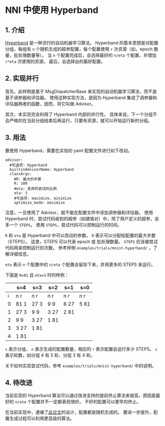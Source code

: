 # NNI 中使用 Hyperband

## 1. 介绍

[Hyperband](https://arxiv.org/pdf/1603.06560.pdf) 是一种流行的自动机器学习算法。 Hyperband 的基本思想是对配置分组，每组有 `n` 个随机生成的超参配置，每个配置使用 `r` 次资源（如，epoch 数量，批处理数量等）。 当 `n` 个配置完成后，会选择最好的 `n/eta` 个配置，并增加 `r*eta` 次使用的资源。 最后，会选择出的最好配置。

## 2. 实现并行

首先，此样例是基于 MsgDispatcherBase 来实现的自动机器学习算法，而不是基于调参器和评估器。 使用这种实现方法，是因为 Hyperband 集成了调参器和评估器两者的函数，因而，将它叫做 Advisor。

其次，本实现完全利用了 Hyperband 内部的并行性。 具体来说，下一个分组不会严格的在当前分组结束后再运行，只要有资源，就可以开始运行新的分组。

## 3. 用法

要使用 Hyperband，需要在实验的 yaml 配置文件进行如下改动。

    advisor:
      #可选项: Hyperband
      builtinAdvisorName: Hyperband
      classArgs:
        #R: 最大的步骤
        R: 100
        #eta: 丢弃的尝试的比例
        eta: 3
        #可选项: maximize, minimize
        optimize_mode: maximize
    

注意，一旦使用了 Advisor，就不能在配置文件中添加调参器和评估器。 使用 Hyperband 时，尝试代码收到的超参（如键值对）中，除了用户定义的超参，会多一个 `STEPS`。 使用 `STEPS`，尝试代码可以控制运行的时间。

`R` 和 `eta` 是 Hyperband 中可以改动的参数。 `R` 表示可以分配给配置的最大步数（STEPS）。 这里，STEPS 可以代表 epoch 或 批处理数量。 `STEPS` 应该被尝试代码用来控制运行的次数。 参考样例 `examples/trials/mnist-hyperband/` ，了解详细信息。

`eta` 表示 `n` 个配置中的 `n/eta` 个配置会留存下来，并用更多的 STEPS 来运行。

下面是 `R=81` 且 `eta=3` 时的样例：

|   | s=4  | s=3  | s=2  | s=1  | s=0  |
| - | ---- | ---- | ---- | ---- | ---- |
| i | n r  | n r  | n r  | n r  | n r  |
| 0 | 81 1 | 27 3 | 9 9  | 6 27 | 5 81 |
| 1 | 27 3 | 9 9  | 3 27 | 2 81 |      |
| 2 | 9 9  | 3 27 | 1 81 |      |      |
| 3 | 3 27 | 1 81 |      |      |      |
| 4 | 1 81 |      |      |      |      |

`s` 表示分组， `n` 表示生成的配置数量，相应的 `r` 表示配置会运行多少 STEPS。 `i` 表示轮数，如分组 4 有 5 轮，分组 3 有 4 轮。

关于如何实现尝试代码，参考 `examples/trials/mnist-hyperband/` 中的说明。

## 4. 待改进

当前实现的 Hyperband 算法可以通过改进支持的提前终止算法来提高，原因是最好的 `n/eta` 个配置并不一定都表现很好。 不好的配置可以更早的终止。

在当前实现中，遵循了[此论文](https://arxiv.org/pdf/1603.06560.pdf)的设计，配置都是随机生成的。 要进一步提升，配置生成过程可以利用更高级的算法。
